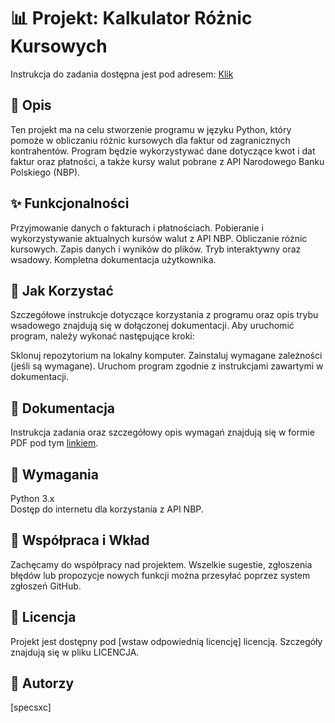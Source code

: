 
# 📊 Projekt: Kalkulator Różnic Kursowych
Instrukcja do zadania dostępna jest pod adresem: [Klik](https://github.com/specsxc/program-do-faktur/blob/main/instruction.pdf)

## 📝 Opis
Ten projekt ma na celu stworzenie programu w języku Python, który pomoże w obliczaniu różnic kursowych dla faktur od zagranicznych kontrahentów. Program będzie wykorzystywać dane dotyczące kwot i dat faktur oraz płatności, a także kursy walut pobrane z API Narodowego Banku Polskiego (NBP).

## ✨ Funkcjonalności
Przyjmowanie danych o fakturach i płatnościach.
Pobieranie i wykorzystywanie aktualnych kursów walut z API NBP.
Obliczanie różnic kursowych.
Zapis danych i wyników do plików.
Tryb interaktywny oraz wsadowy.
Kompletna dokumentacja użytkownika.
## 🚀 Jak Korzystać
Szczegółowe instrukcje dotyczące korzystania z programu oraz opis trybu wsadowego znajdują się w dołączonej dokumentacji. Aby uruchomić program, należy wykonać następujące kroki:

Sklonuj repozytorium na lokalny komputer.
Zainstaluj wymagane zależności (jeśli są wymagane).
Uruchom program zgodnie z instrukcjami zawartymi w dokumentacji.
## 📖 Dokumentacja
Instrukcja zadania oraz szczegółowy opis wymagań znajdują się w formie PDF pod tym [linkiem](https://github.com/specsxc/program-do-faktur/blob/main/instruction.pdf).

## 🔧 Wymagania
Python 3.x<br>
Dostęp do internetu dla korzystania z API NBP.
## 🤝 Współpraca i Wkład
Zachęcamy do współpracy nad projektem. Wszelkie sugestie, zgłoszenia błędów lub propozycje nowych funkcji można przesyłać poprzez system zgłoszeń GitHub.

## 📜 Licencja
Projekt jest dostępny pod [wstaw odpowiednią licencję] licencją. Szczegóły znajdują się w pliku LICENCJA.

## 👥 Autorzy
[specsxc]
